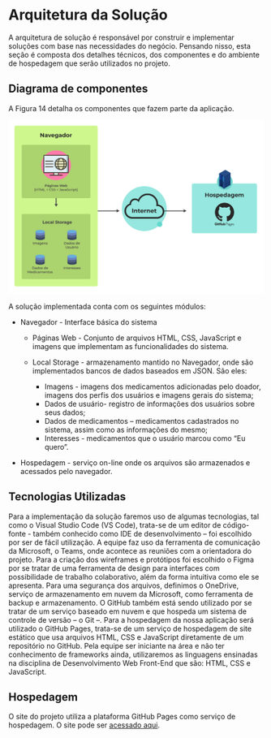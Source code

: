 # Arquitetura da Solução

A arquitetura de solução é responsável por construir e implementar soluções com base nas necessidades do negócio. Pensando nisso, esta seção é composta dos detalhes técnicos, dos componentes e do ambiente de hospedagem que serão utilizados no projeto. 

## Diagrama de componentes

A Figura 14 detalha os componentes que fazem parte da aplicação. 

![Diagrama de Componentes](img/diagrama.png)

A solução implementada conta com os seguintes módulos: 
- Navegador - Interface básica do sistema 
    - Páginas Web - Conjunto de arquivos HTML, CSS, JavaScript e imagens que implementam as funcionalidades do sistema. 
    - Local Storage - armazenamento mantido no Navegador, onde são implementados bancos de dados baseados em JSON. São eles:

        - Imagens - imagens dos medicamentos adicionadas pelo doador, imagens dos perfis dos usuários e imagens gerais do sistema;
        - Dados de usuário- registro de informações dos usuários sobre seus dados;
        - Dados de medicamentos – medicamentos cadastrados no sistema, assim como as informações do mesmo;
        - Interesses - medicamentos que o usuário marcou como “Eu quero”.

- Hospedagem - serviço on-line onde os arquivos são armazenados e acessados pelo navegador. 

## Tecnologias Utilizadas

Para a implementação da solução faremos uso de algumas tecnologias, tal como o Visual Studio Code (VS Code), trata-se de um editor de código-fonte - também conhecido como IDE de desenvolvimento – foi escolhido por ser de fácil utilização. A equipe faz uso da ferramenta de comunicação da Microsoft, o Teams, onde acontece as reuniões com a orientadora do projeto. 
Para a criação dos wireframes e protótipos foi escolhido o Figma por se tratar de uma ferramenta de design para interfaces com possibilidade de trabalho colaborativo, além da forma intuitiva como ele se apresenta. Para uma segurança dos arquivos, definimos o OneDrive, serviço de armazenamento em nuvem da Microsoft, como ferramenta de backup e armazenamento. 
O GitHub também está sendo utilizado por se tratar de um serviço baseado em nuvem e que hospeda um sistema de controle de versão – o Git –. Para a hospedagem da nossa aplicação será utilizado o GitHub Pages, trata-se de um serviço de hospedagem de site estático que usa arquivos HTML, CSS e JavaScript diretamente de um repositório no GitHub.
Pela equipe ser iniciante na área e não ter conhecimento de frameworks ainda, utilizaremos as linguagens ensinadas na disciplina de Desenvolvimento Web Front-End que são: HTML, CSS e JavaScript. 

## Hospedagem

O site do projeto utiliza a plataforma GitHub Pages como serviço de hospedagem. O site pode ser [acessado aqui](https://icei-puc-minas-pmv-ads.github.io/REDOM-PET/).

